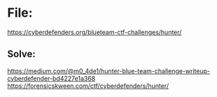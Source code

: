 # File: 
https://cyberdefenders.org/blueteam-ctf-challenges/hunter/  

## Solve:  
https://medium.com/@m0_4de1/hunter-blue-team-challenge-writeup-cyberdefender-bd4227e1a368  
https://forensicskween.com/ctf/cyberdefenders/hunter/  
